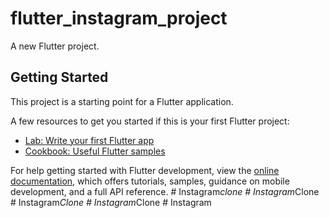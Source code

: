# flutter_instagram_project

A new Flutter project.

## Getting Started

This project is a starting point for a Flutter application.

A few resources to get you started if this is your first Flutter project:

- [Lab: Write your first Flutter app](https://docs.flutter.dev/get-started/codelab)
- [Cookbook: Useful Flutter samples](https://docs.flutter.dev/cookbook)

For help getting started with Flutter development, view the
[online documentation](https://docs.flutter.dev/), which offers tutorials,
samples, guidance on mobile development, and a full API reference.
#   I n s t a g r a m _ c l o n e  
 #   I n s t a g r a m _ C l o n e  
 #   I n s t a g r a m _ C l o n e  
 #   I n s t a g r a m _ C l o n e  
 #   I n s t a g r a m  
 